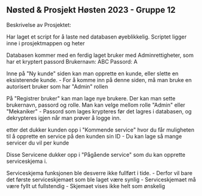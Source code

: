 ## Nøsted & Prosjekt Høsten 2023 - Gruppe 12

Beskrivelse av Prosjektet:

Har laget et script for å laste ned databasen øyeblikkelig. Scriptet ligger inne i prosjektmappen og heter

Databasen kommer med en ferdig laget bruker med Adminrettigheter, som har et kryptert passord
      Brukernavn: ABC
      Passord: A

Inne på "Ny kunde" siden kan man opprette en kunde, eller slette en eksisterende kunde.
      - For å komme inn på denne siden, må man bruke en autorisert bruker som har "Admin" rollen

På "Registrer bruker" kan man lage nye brukere. Der kan man sette brukernavn, passord og rolle. Man kan velge mellom rolle "Admin" eller "Mekaniker"
      - Passord som lages krypteres før det lagres i databasen, og dekrypteres igjen når man prøver å logge inn.

etter det dukker kunden opp i "Kommende service" hvor du får muligheten til å opprette en service på den kunden sin ID
      - Du kan lage så mange servicer du vil per kunde

Disse Servicene dukker opp i "Pågående service" som du kan opprette serviceskjema i.

Serviceskjema funksjonen ble desverre ikke fullført i tide.
      - Derfor vil bare det første serviceskjemaet som ble laget være synlig
      - Serviceskjemaet må være fyllt ut fullstendig
      - Skjemaet vises ikke helt som ønskelig


